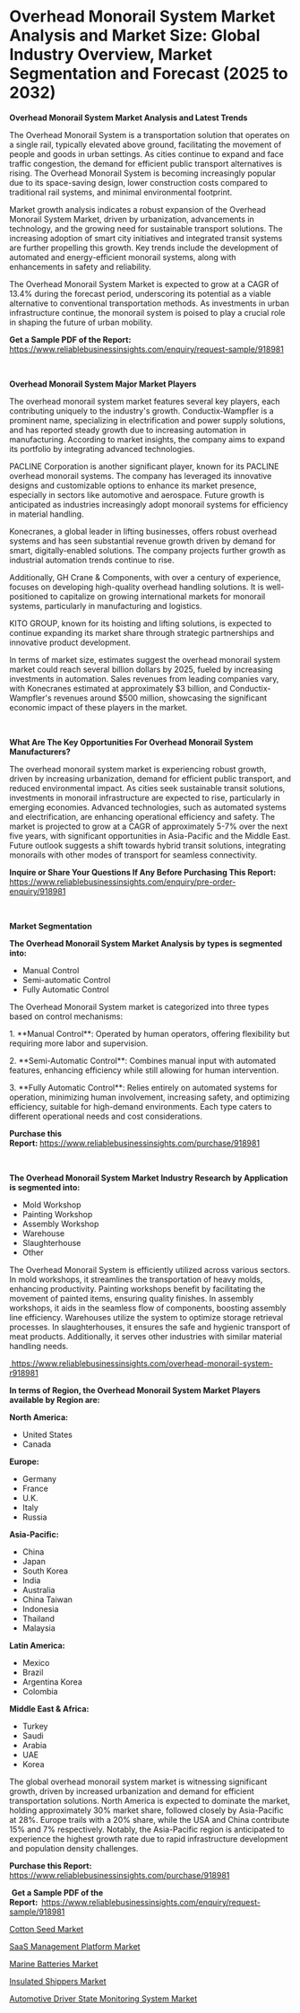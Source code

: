 <p><h1>Overhead Monorail System Market Analysis and Market Size: Global Industry Overview, Market Segmentation and Forecast (2025 to 2032)</h1></p><p><strong>Overhead Monorail System Market Analysis and Latest Trends</strong></p>
<p><p>The Overhead Monorail System is a transportation solution that operates on a single rail, typically elevated above ground, facilitating the movement of people and goods in urban settings. As cities continue to expand and face traffic congestion, the demand for efficient public transport alternatives is rising. The Overhead Monorail System is becoming increasingly popular due to its space-saving design, lower construction costs compared to traditional rail systems, and minimal environmental footprint.</p><p>Market growth analysis indicates a robust expansion of the Overhead Monorail System Market, driven by urbanization, advancements in technology, and the growing need for sustainable transport solutions. The increasing adoption of smart city initiatives and integrated transit systems are further propelling this growth. Key trends include the development of automated and energy-efficient monorail systems, along with enhancements in safety and reliability.</p><p>The Overhead Monorail System Market is expected to grow at a CAGR of 13.4% during the forecast period, underscoring its potential as a viable alternative to conventional transportation methods. As investments in urban infrastructure continue, the monorail system is poised to play a crucial role in shaping the future of urban mobility.</p></p>
<p><strong>Get a Sample PDF of the Report:&nbsp;</strong> <a href="https://www.reliablebusinessinsights.com/enquiry/request-sample/918981?utm_campaign=1873&utm_medium=2&utm_source=Github&utm_content=ia&utm_term=06032025&utm_id=overhead-monorail-system">https://www.reliablebusinessinsights.com/enquiry/request-sample/918981</a></p>
<p>&nbsp;</p>
<p><strong>Overhead Monorail System Major Market Players</strong></p>
<p><p>The overhead monorail system market features several key players, each contributing uniquely to the industry's growth. Conductix-Wampfler is a prominent name, specializing in electrification and power supply solutions, and has reported steady growth due to increasing automation in manufacturing. According to market insights, the company aims to expand its portfolio by integrating advanced technologies.</p><p>PACLINE Corporation is another significant player, known for its PACLINE overhead monorail systems. The company has leveraged its innovative designs and customizable options to enhance its market presence, especially in sectors like automotive and aerospace. Future growth is anticipated as industries increasingly adopt monorail systems for efficiency in material handling.</p><p>Konecranes, a global leader in lifting businesses, offers robust overhead systems and has seen substantial revenue growth driven by demand for smart, digitally-enabled solutions. The company projects further growth as industrial automation trends continue to rise.</p><p>Additionally, GH Crane & Components, with over a century of experience, focuses on developing high-quality overhead handling solutions. It is well-positioned to capitalize on growing international markets for monorail systems, particularly in manufacturing and logistics.</p><p>KITO GROUP, known for its hoisting and lifting solutions, is expected to continue expanding its market share through strategic partnerships and innovative product development.</p><p>In terms of market size, estimates suggest the overhead monorail system market could reach several billion dollars by 2025, fueled by increasing investments in automation. Sales revenues from leading companies vary, with Konecranes estimated at approximately $3 billion, and Conductix-Wampfler's revenues around $500 million, showcasing the significant economic impact of these players in the market.</p></p>
<p>&nbsp;</p>
<p><strong>What Are The Key Opportunities For Overhead Monorail System Manufacturers?</strong></p>
<p><p>The overhead monorail system market is experiencing robust growth, driven by increasing urbanization, demand for efficient public transport, and reduced environmental impact. As cities seek sustainable transit solutions, investments in monorail infrastructure are expected to rise, particularly in emerging economies. Advanced technologies, such as automated systems and electrification, are enhancing operational efficiency and safety. The market is projected to grow at a CAGR of approximately 5-7% over the next five years, with significant opportunities in Asia-Pacific and the Middle East. Future outlook suggests a shift towards hybrid transit solutions, integrating monorails with other modes of transport for seamless connectivity.</p></p>
<p><strong>Inquire or Share Your Questions If Any Before Purchasing This Report:</strong> <a href="https://www.reliablebusinessinsights.com/enquiry/pre-order-enquiry/918981?utm_campaign=1873&utm_medium=2&utm_source=Github&utm_content=ia&utm_term=06032025&utm_id=overhead-monorail-system">https://www.reliablebusinessinsights.com/enquiry/pre-order-enquiry/918981</a></p>
<p>&nbsp;</p>
<p><strong>Market Segmentation</strong></p>
<p><strong>The Overhead Monorail System Market Analysis by types is segmented into:</strong></p>
<p><ul><li>Manual Control</li><li>Semi-automatic Control</li><li>Fully Automatic Control</li></ul></p>
<p><p>The Overhead Monorail System market is categorized into three types based on control mechanisms: </p><p>1. **Manual Control**: Operated by human operators, offering flexibility but requiring more labor and supervision.</p><p>  </p><p>2. **Semi-Automatic Control**: Combines manual input with automated features, enhancing efficiency while still allowing for human intervention.</p><p>3. **Fully Automatic Control**: Relies entirely on automated systems for operation, minimizing human involvement, increasing safety, and optimizing efficiency, suitable for high-demand environments. Each type caters to different operational needs and cost considerations.</p></p>
<p><strong>Purchase this Report:&nbsp;</strong><a href="https://www.reliablebusinessinsights.com/purchase/918981?utm_campaign=1873&utm_medium=2&utm_source=Github&utm_content=ia&utm_term=06032025&utm_id=overhead-monorail-system">https://www.reliablebusinessinsights.com/purchase/918981</a></p>
<p>&nbsp;</p>
<p><strong>The Overhead Monorail System Market Industry Research by Application is segmented into:</strong></p>
<p><ul><li>Mold Workshop</li><li>Painting Workshop</li><li>Assembly Workshop</li><li>Warehouse</li><li>Slaughterhouse</li><li>Other</li></ul></p>
<p><p>The Overhead Monorail System is efficiently utilized across various sectors. In mold workshops, it streamlines the transportation of heavy molds, enhancing productivity. Painting workshops benefit by facilitating the movement of painted items, ensuring quality finishes. In assembly workshops, it aids in the seamless flow of components, boosting assembly line efficiency. Warehouses utilize the system to optimize storage retrieval processes. In slaughterhouses, it ensures the safe and hygienic transport of meat products. Additionally, it serves other industries with similar material handling needs.</p></p>
<p><a href="https://www.reliablebusinessinsights.com/overhead-monorail-system-r918981?utm_campaign=1873&utm_medium=2&utm_source=Github&utm_content=ia&utm_term=06032025&utm_id=overhead-monorail-system">&nbsp;https://www.reliablebusinessinsights.com/overhead-monorail-system-r918981</a></p>
<p><strong>In terms of Region, the Overhead Monorail System Market Players available by Region are:</strong></p>
<p>
    <p> <strong> North America: </strong>
        <ul>
            <li>United States</li>
            <li>Canada</li>
        </ul>
        </p> 
    <p> <strong> Europe: </strong>
        <ul>
            <li>Germany</li>
            <li>France</li>
            <li>U.K.</li>
            <li>Italy</li>
            <li>Russia</li>
        </ul>
        </p> 
    <p> <strong> Asia-Pacific: </strong>
        <ul>
            <li>China</li>
            <li>Japan</li>
            <li>South Korea</li>
            <li>India</li>
            <li>Australia</li>
            <li>China Taiwan</li>
            <li>Indonesia</li>
            <li>Thailand</li>
            <li>Malaysia</li>
        </ul>
        </p> 
    <p> <strong> Latin America: </strong>
        <ul>
            <li>Mexico</li>
            <li>Brazil</li>
            <li>Argentina Korea</li>
            <li>Colombia</li>
        </ul>
        </p> 
    <p> <strong> Middle East & Africa: </strong>
        <ul>
            <li>Turkey</li>
            <li>Saudi</li>
            <li>Arabia</li>
            <li>UAE</li>
            <li>Korea</li>
        </ul>
    </p>
    </p>
<p><p>The global overhead monorail system market is witnessing significant growth, driven by increased urbanization and demand for efficient transportation solutions. North America is expected to dominate the market, holding approximately 30% market share, followed closely by Asia-Pacific at 28%. Europe trails with a 20% share, while the USA and China contribute 15% and 7% respectively. Notably, the Asia-Pacific region is anticipated to experience the highest growth rate due to rapid infrastructure development and population density challenges.</p></p>
<p><strong>Purchase this Report: </strong><a href="https://www.reliablebusinessinsights.com/purchase/918981?utm_campaign=1873&utm_medium=2&utm_source=Github&utm_content=ia&utm_term=06032025&utm_id=overhead-monorail-system">https://www.reliablebusinessinsights.com/purchase/918981</a></p>
<p>&nbsp;<strong>Get a Sample PDF of the Report:&nbsp;&nbsp;</strong><a href="https://www.reliablebusinessinsights.com/enquiry/request-sample/918981?utm_campaign=1873&utm_medium=2&utm_source=Github&utm_content=ia&utm_term=06032025&utm_id=overhead-monorail-system">https://www.reliablebusinessinsights.com/enquiry/request-sample/918981</a></p>
<p><strong></strong></p>
<p><p><a href="https://github.com/artussavasrv/Market-Research-Report-List-1/blob/main/cotton-seed-market.md?utm_campaign=1873&utm_medium=2&utm_source=Github&utm_content=ia&utm_term=06032025&utm_id=overhead-monorail-system">Cotton Seed Market</a></p><p><a href="https://github.com/zappasuccofz/Market-Research-Report-List-1/blob/main/saas-management-platform-market.md?utm_campaign=1873&utm_medium=2&utm_source=Github&utm_content=ia&utm_term=06032025&utm_id=overhead-monorail-system">SaaS Management Platform Market</a></p><p><a href="https://github.com/tauchzuazoli/Market-Research-Report-List-1/blob/main/marine-batteries-market.md?utm_campaign=1873&utm_medium=2&utm_source=Github&utm_content=ia&utm_term=06032025&utm_id=overhead-monorail-system">Marine Batteries Market</a></p><p><a href="https://github.com/abbasgwiltke/Market-Research-Report-List-1/blob/main/insulated-shippers-market.md?utm_campaign=1873&utm_medium=2&utm_source=Github&utm_content=ia&utm_term=06032025&utm_id=overhead-monorail-system">Insulated Shippers Market</a></p><p><a href="https://github.com/lamlebienz7j/Market-Research-Report-List-1/blob/main/automotive-driver-state-monitoring-system-market.md?utm_campaign=1873&utm_medium=2&utm_source=Github&utm_content=ia&utm_term=06032025&utm_id=overhead-monorail-system">Automotive Driver State Monitoring System Market</a></p></p>